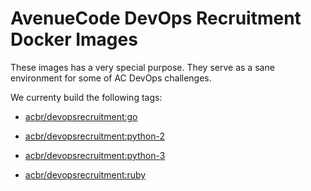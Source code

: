AvenueCode DevOps Recruitment Docker Images
=======

These images has a very special purpose. They serve as a sane environment for some of AC DevOps challenges.


We currenty build the following tags:

- [acbr/devopsrecruitment:go](https://github.com/acbr/devopsimages/blob/master/go/Dockerfile)

- [acbr/devopsrecruitment:python-2](https://github.com/acbr/devopsimages/blob/master/python-2/Dockerfile)

- [acbr/devopsrecruitment:python-3](https://github.com/acbr/devopsimages/blob/master/python-3/Dockerfile)

- [acbr/devopsrecruitment:ruby](https://github.com/acbr/devopsimages/blob/master/ruby/Dockerfile)

